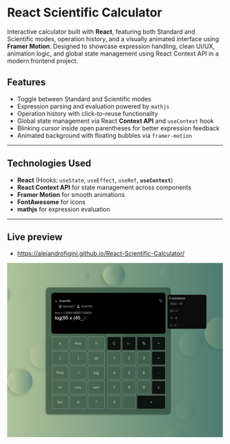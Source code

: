 # React Scientific Calculator

Interactive calculator built with **React**, featuring both Standard and Scientific modes, operation history, and a visually animated interface using **Framer Motion**. Designed to showcase expression handling, clean UI/UX, animation logic, and global state management using React Context API in a modern frontend project.

## Features

- Toggle between Standard and Scientific modes  
- Expression parsing and evaluation powered by `mathjs`  
- Operation history with click-to-reuse functionality  
- Global state management via React **Context API** and `useContext` hook  
- Blinking cursor inside open parentheses for better expression feedback  
- Animated background with floating bubbles via `framer-motion`

---

## Technologies Used

- **React** (Hooks: `useState`, `useEffect`, `useRef`, **`useContext`**)  
- **React Context API** for state management across components  
- **Framer Motion** for smooth animations  
- **FontAwesome** for icons  
- **mathjs** for expression evaluation  

---

## Live preview

- https://alejandrofigini.github.io/React-Scientific-Calculator/

![React Calculator](React%20calculator.png)


  
